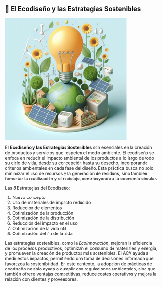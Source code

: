 ## 🌿 El Ecodiseño y las Estrategias Sostenibles

<img src="img/ecodiseño.png" alt="ecodiseño" width="400" height="400">

El **Ecodiseño y las Estrategias Sostenibles** son esenciales en la creación de productos y servicios que respeten el medio ambiente. El ecodiseño se enfoca en reducir el impacto ambiental de los productos a lo largo de todo su ciclo de vida, desde su concepción hasta su desecho, incorporando criterios ambientales en cada fase del diseño. Esta práctica busca no solo minimizar el uso de recursos y la generación de residuos, sino también fomentar la reutilización y el reciclaje, contribuyendo a la economía circular.

Las *8* Estrategias del Ecodiseño:
1. Nuevo concepto
2. Uso de materiales de impacto reducido
3. Reducción de elementos
4. Optimización de la producción
5. Optimización de la distribución
6. Reducción del impacto en el uso
7. Optimización de la vida útil
8. Optimización del fin de la vida

Las estrategias sostenibles, como la *Ecoinnovación*, mejoran la eficiencia de los procesos productivos, optimizan el consumo de materiales y energía, y promueven la creación de productos más sostenibles. El ACV ayuda a medir estos impactos, permitiendo una toma de decisiones informada que favorezca la sostenibilidad. En este contexto, la adopción de prácticas de ecodiseño no solo ayuda a cumplir con regulaciones ambientales, sino que también ofrece ventajas competitivas, reduce costes operativos y mejora la relación con clientes y proveedores.

